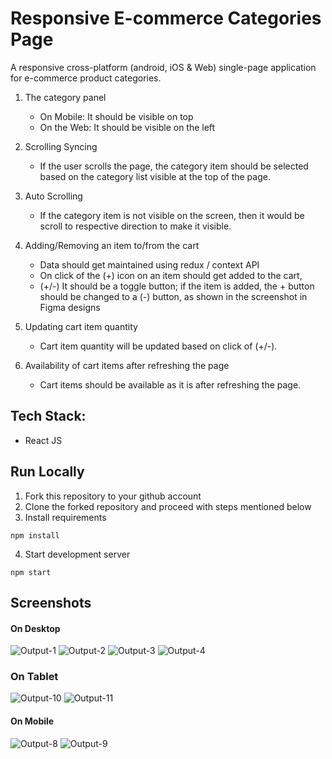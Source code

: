 # Responsive E-commerce Categories Page

A responsive cross-platform (android, iOS & Web) single-page application for e-commerce product categories. 

1. The category panel 
    - On Mobile: It should be visible on top 
    - On the Web: It should be visible on the left

2. Scrolling Syncing 
    - If the user scrolls the page, the category item should be selected based on the category list visible at the top of the page. 

3. Auto Scrolling
    - If the category item is not visible on the screen, then it would be scroll to respective direction to make it visible.

4. Adding/Removing an item to/from the cart 
    - Data should get maintained using redux / context API
    - On click of the (+) icon on an item should get added to the cart, 
    - (+/-) It should be a toggle button; if the item is added, the + button should be changed to a (-) button, as shown in the screenshot in Figma designs 

5. Updating cart item quantity
    - Cart item quantity will be updated based on click of (+/-).

6. Availability of cart items after refreshing the page
    - Cart items should be available as it is after refreshing the page.


## Tech Stack: 

- React JS


## Run Locally

1. Fork this repository to your github account
2. Clone the forked repository and proceed with steps mentioned below
3. Install requirements
```
npm install
```
4. Start development server
```
npm start
```

## Screenshots

#### On Desktop
![Output-1](https://github.com/Gopi1422/ecommerce-categories-responsive/blob/b242b4262d1db88034ecdd408ba364d1b293e7ac/screenshots/1.png)
![Output-2](https://github.com/Gopi1422/ecommerce-categories-responsive/blob/b242b4262d1db88034ecdd408ba364d1b293e7ac/screenshots/2.png)
![Output-3](https://github.com/Gopi1422/ecommerce-categories-responsive/blob/b242b4262d1db88034ecdd408ba364d1b293e7ac/screenshots/3.png)
![Output-4](https://github.com/Gopi1422/ecommerce-categories-responsive/blob/b242b4262d1db88034ecdd408ba364d1b293e7ac/screenshots/4.png)

### On Tablet
![Output-10](https://github.com/Gopi1422/ecommerce-categories-responsive/blob/b242b4262d1db88034ecdd408ba364d1b293e7ac/screenshots/10.png)
![Output-11](https://github.com/Gopi1422/ecommerce-categories-responsive/blob/b242b4262d1db88034ecdd408ba364d1b293e7ac/screenshots/11.png)

#### On Mobile
![Output-8](https://github.com/Gopi1422/ecommerce-categories-responsive/blob/b242b4262d1db88034ecdd408ba364d1b293e7ac/screenshots/8.png)
![Output-9](https://github.com/Gopi1422/ecommerce-categories-responsive/blob/b242b4262d1db88034ecdd408ba364d1b293e7ac/screenshots/9.png)
